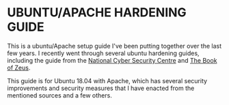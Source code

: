 # UBUNTU/APACHE HARDENING GUIDE

This is a ubuntu/Apache setup guide I've been putting together over the last few years. I recently went through several ubuntu hardening guides, including the guide from the [National Cyber Security Centre](https://www.ncsc.gov.uk/collection/end-user-device-security/platform-specific-guidance/ubuntu-18-04-lts) and [The Book of Zeus](http://bookofzeus.com/harden-ubuntu/).
  
This guide is for Ubuntu 18.04 with Apache, which has several security improvements and security measures that I have enacted from the mentioned sources and a few others.  
